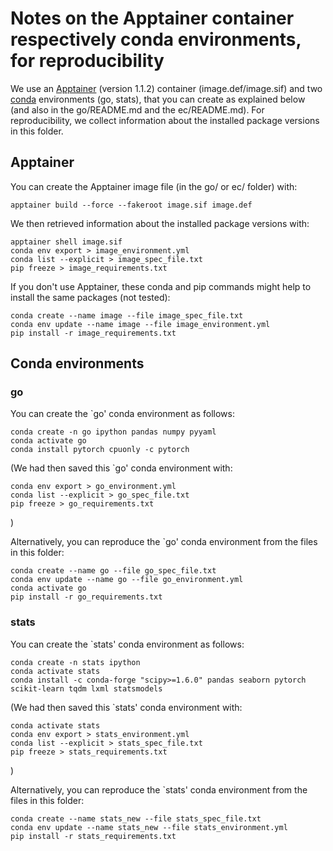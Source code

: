 # Notes on the Apptainer container respectively conda environments, for reproducibility

We use an [Apptainer](https://apptainer.org/) (version 1.1.2) container (image.def/image.sif) and two [conda](https://docs.conda.io/) environments (go, stats), that you can create as explained below (and also in the go/README.md and the ec/README.md). For reproducibility, we collect information about the installed package versions in this folder.


## Apptainer

You can create the Apptainer image file (in the go/ or ec/ folder) with:
```
apptainer build --force --fakeroot image.sif image.def
```

We then retrieved information about the installed package versions with:
```
apptainer shell image.sif
conda env export > image_environment.yml
conda list --explicit > image_spec_file.txt
pip freeze > image_requirements.txt
```

If you don't use Apptainer, these conda and pip commands might help to install the same packages (not tested):
```
conda create --name image --file image_spec_file.txt
conda env update --name image --file image_environment.yml
pip install -r image_requirements.txt
```

## Conda environments

### go 

You can create the `go' conda environment as follows:
```
conda create -n go ipython pandas numpy pyyaml
conda activate go
conda install pytorch cpuonly -c pytorch
```

(We had then saved this `go' conda environment with:
```
conda env export > go_environment.yml
conda list --explicit > go_spec_file.txt
pip freeze > go_requirements.txt
```
)

Alternatively, you can reproduce the `go' conda environment from the files in this folder:
```
conda create --name go --file go_spec_file.txt
conda env update --name go --file go_environment.yml
conda activate go
pip install -r go_requirements.txt
```


### stats 

You can create the `stats' conda environment as follows:
```
conda create -n stats ipython
conda activate stats
conda install -c conda-forge "scipy>=1.6.0" pandas seaborn pytorch scikit-learn tqdm lxml statsmodels
```

(We had then saved this `stats' conda environment with:
```
conda activate stats
conda env export > stats_environment.yml
conda list --explicit > stats_spec_file.txt
pip freeze > stats_requirements.txt
```
)

Alternatively, you can reproduce the `stats' conda environment from the files in this folder:
```
conda create --name stats_new --file stats_spec_file.txt
conda env update --name stats_new --file stats_environment.yml
pip install -r stats_requirements.txt
```